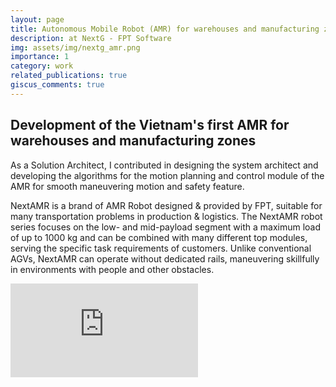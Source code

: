 ```yaml
---
layout: page
title: Autonomous Mobile Robot (AMR) for warehouses and manufacturing zones
description: at NextG - FPT Software
img: assets/img/nextg_amr.png
importance: 1
category: work
related_publications: true
giscus_comments: true
---
```

Development of the Vietnam's first AMR for warehouses and manufacturing zones
---

As a Solution Architect, I contributed in designing the system architect and developing the algorithms for the motion planning and control module of the AMR for smooth maneuvering motion and safety feature.

NextAMR is a brand of AMR Robot designed & provided by FPT, suitable for many transportation problems in production & logistics.
The NextAMR robot series focuses on the low- and mid-payload segment with a maximum load of up to 1000 kg and can be combined with many different top modules, serving the specific task requirements of customers.
Unlike conventional AGVs, NextAMR can operate without dedicated rails, maneuvering skillfully in environments with people and other obstacles.

<div class="embed-responsive embed-responsive-16by9 my-4">
    <iframe class="embed-responsive-item" src="https://www.youtube.com/embed/oVjjflFvbXA?si=hlBlC_IgQKv9WsWV" title="YouTube video player" frameborder="0" allow="accelerometer; autoplay; clipboard-write; encrypted-media; gyroscope; picture-in-picture; web-share" referrerpolicy="strict-origin-when-cross-origin" allowfullscreen></iframe>
</div>
